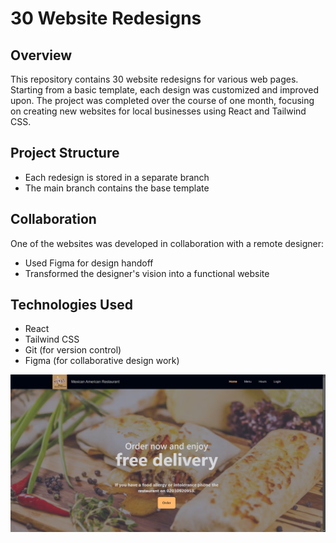 # 30 Website Redesigns

## Overview

This repository contains 30 website redesigns for various web pages. Starting from a basic template, each design was customized and improved upon. The project was completed over the course of one month, focusing on creating new websites for local businesses using React and Tailwind CSS.

## Project Structure

- Each redesign is stored in a separate branch
- The main branch contains the base template

## Collaboration

One of the websites was developed in collaboration with a remote designer:

- Used Figma for design handoff
- Transformed the designer's vision into a functional website

## Technologies Used

- React
- Tailwind CSS
- Git (for version control)
- Figma (for collaborative design work)

![alt text](public/image.png)
